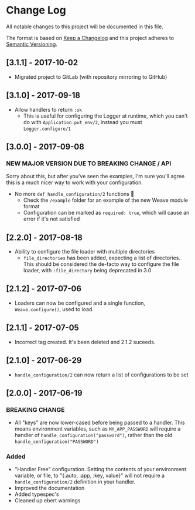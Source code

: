 # Change Log
All notable changes to this project will be documented in this file.

The format is based on [Keep a Changelog](http://keepachangelog.com/) and this project adheres to [Semantic Versioning](http://semver.org/).

## [3.1.1] - 2017-10-02
- Migrated project to GitLab (with repository mirroring to GitHub)

## [3.1.0] - 2017-09-18
- Allow handlers to return `:ok`
  - This is useful for  configuring the Logger at runtime, which you can't do with
    `Application.put_env/2`, instead you must `Logger.configure/1`

## [3.0.0] - 2017-09-08
### NEW MAJOR VERSION DUE TO BREAKING CHANGE / API
Sorry about this, but after you've seen the examples, I'm sure you'll agree this is a much nicer way to work with your configuration.

- No more `def handle_configuration/2` functions :tada:
  - Check the `/example` folder for an example of the new Weave module format
  - Configuration can be marked as `required: true`, which will cause an error if it's not satisfied

## [2.2.0] - 2017-08-18
- Ability to configure the file loader with multiple directories
  - `file_directories` has been added, expecting a list of directories. This should be considered the de-facto way to configure the file loader, with `:file_directory` being deprecated in 3.0

## [2.1.2] - 2017-07-06
- Loaders can now be configured and a single function, `Weave.configure()`, used to load.

## [2.1.1] - 2017-07-05
- Incorrect tag created. It's been deleted and 2.1.2 suceeds.

## [2.1.0] - 2017-06-29
- `handle_configuration/2` can now return a list of configurations to be set

## [2.0.0] - 2017-06-19
### BREAKING CHANGE
- All "keys" are now lower-cased before being passed to a handler. This means environment variables, such as `MY_APP_PASSWORD` will require a handler of `handle_configuration("password")`, rather than the old `handle_configuration("PASSWORD")`

### Added
- "Handler Free" configuration. Setting the contents of your environment variable, or file, to "{:auto, :app, :key, value}" will not require a `handle_configuration/2` definition in your handler.
- Improved the documentation
- Added typespec's
- Cleaned up ebert warnings
